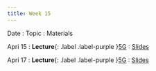 ```yaml
---
title: Week 15
---
```


Date
: Topic
  : Materials

Apri 15
: **Lecture**{: .label .label-purple }[5G](#)
  : [Slides](https://docs.google.com/presentation/d/1tsf-xBRBZF37cyjTOcWabgpPATkYJJFgctlYA2UOVSQ/edit?usp=sharing)

Apri 17
: **Lecture**{: .label .label-purple }[5G](#)
  : [Slides](https://docs.google.com/presentation/d/1tsf-xBRBZF37cyjTOcWabgpPATkYJJFgctlYA2UOVSQ/edit?usp=sharing)
